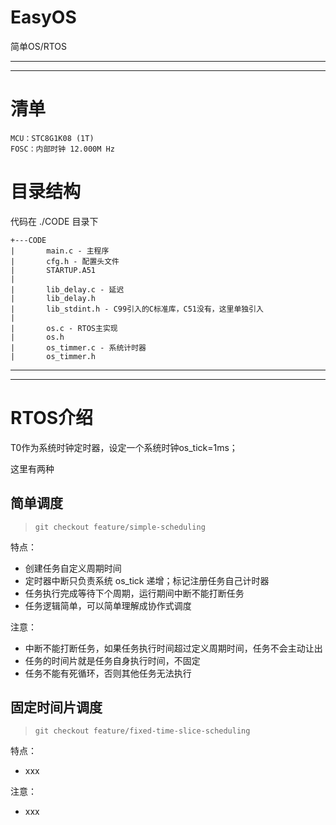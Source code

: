 # EasyOS

简单OS/RTOS

---
---

# 清单

```
MCU：STC8G1K08 (1T)
FOSC：内部时钟 12.000M Hz 
```

# 目录结构

代码在 ./CODE 目录下
```
+---CODE
|       main.c - 主程序
|       cfg.h - 配置头文件
|       STARTUP.A51
|
|       lib_delay.c - 延迟
|       lib_delay.h
|       lib_stdint.h - C99引入的C标准库，C51没有，这里单独引入
|
|       os.c - RTOS主实现
|       os.h
|       os_timmer.c - 系统计时器
|       os_timmer.h
```

---
---

# RTOS介绍

T0作为系统时钟定时器，设定一个系统时钟os_tick=1ms；

这里有两种

## 简单调度

> `git checkout feature/simple-scheduling`

特点：
+ 创建任务自定义周期时间
+ 定时器中断只负责系统 os_tick 递增；标记注册任务自己计时器
+ 任务执行完成等待下个周期，运行期间中断不能打断任务
+ 任务逻辑简单，可以简单理解成协作式调度

注意：
+ 中断不能打断任务，如果任务执行时间超过定义周期时间，任务不会主动让出
+ 任务的时间片就是任务自身执行时间，不固定
+ 任务不能有死循环，否则其他任务无法执行

## 固定时间片调度

> `git checkout feature/fixed-time-slice-scheduling`

特点：
+ xxx

注意：
+ xxx
